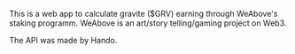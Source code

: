 This is a web app to calculate gravite ($GRV) earning through WeAbove's staking programm.
WeAbove is an art/story telling/gaming project on Web3.

The API was made by Hando.